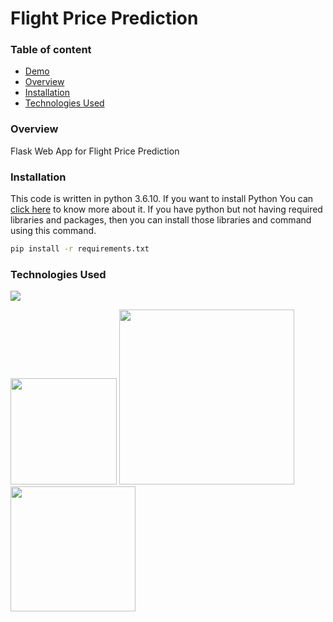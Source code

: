 # Flight Price Prediction

### Table of content
 * [Demo](#Demo)
 * [Overview](#Overview)
 * [Installation](#Installation)
 * [Technologies Used](#Technologies-Used)
 
 ### Overview
 Flask Web App for Flight Price Prediction
 
 ### Installation
This code is written in python 3.6.10. If you want to install Python You can [click here](https://realpython.com/installing-python/) to know more about it. If you have python but not having required libraries and packages, then you can install those libraries and command using this command.
 ```bash
pip install -r requirements.txt
```


### Technologies Used

![](https://forthebadge.com/images/badges/made-with-python.svg)

[<img target="_blank" src="https://flask.palletsprojects.com/en/1.1.x/_images/flask-logo.png" width=170>](https://flask.palletsprojects.com/en/1.1.x/) [<img target="_blank" src="https://number1.co.za/wp-content/uploads/2017/10/gunicorn_logo-300x85.png" width=280>](https://gunicorn.org) [<img target="_blank" src="https://scikit-learn.org/stable/_static/scikit-learn-logo-small.png" width=200>](https://scikit-learn.org/stable/) 

 
 
